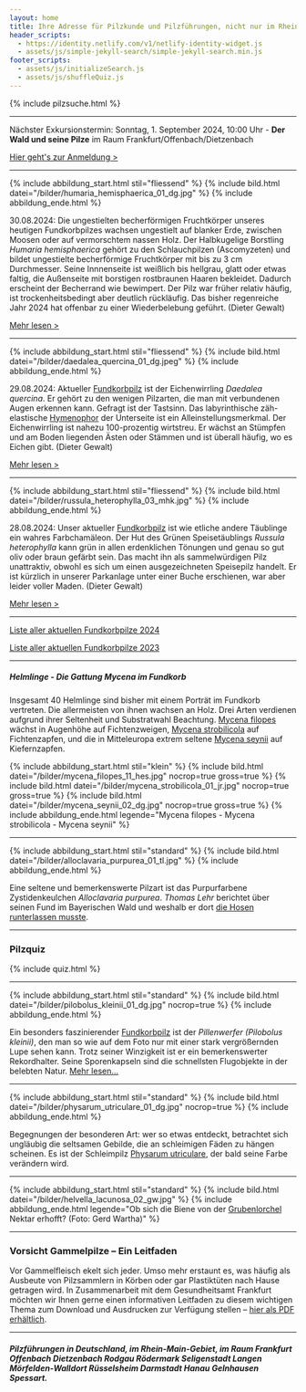 ```yaml
---
layout: home
title: Ihre Adresse für Pilzkunde und Pilzführungen, nicht nur im Rhein-Main-Gebiet
header_scripts:
  - https://identity.netlify.com/v1/netlify-identity-widget.js
  - assets/js/simple-jekyll-search/simple-jekyll-search.min.js
footer_scripts:
  - assets/js/initializeSearch.js
  - assets/js/shuffleQuiz.js
---
```

[](/fundkorb.de/termine)

{% include pilzsuche.html %}

- - -

Nächster Exkursionstermin: Sonntag, 1. September 2024, 10:00 Uhr - **Der Wald und seine Pilze** im Raum Frankfurt/Offenbach/Dietzenbach

[Hier geht's zur Anmeldung >](/termine)

- - -

{% include abbildung_start.html stil="fliessend" %}
{% include bild.html datei="/bilder/humaria_hemisphaerica_01_dg.jpg" %}
{% include abbildung_ende.html %}

30.08.2024: Die ungestielten becherförmigen Fruchtkörper unseres heutigen Fundkorbpilzes wachsen ungestielt auf blanker Erde, zwischen Moosen oder auf vermorschtem nassen Holz. Der Halbkugelige Borstling *Humaria hemisphaerica* gehört zu den Schlauchpilzen (Ascomyzeten) und bildet ungestielte becherförmige Fruchtkörper mit bis zu 3 cm Durchmesser. Seine Innnenseite ist weißlich bis hellgrau, glatt oder etwas faltig, die Außenseite mit borstigen rostbraunen Haaren bekleidet. Dadurch erscheint der Becherrand wie bewimpert. Der Pilz war früher relativ häufig, ist trockenheitsbedingt aber deutlich rückläufig. Das bisher regenreiche Jahr 2024 hat offenbar zu einer Wiederbelebung geführt. (Dieter Gewalt)

[Mehr lesen >](/pilze/humaria-hemisphaerica-halbkugeliger-borstling)

<div style="clear:  both"></div>

- - -

{% include abbildung_start.html stil="fliessend" %}
{% include bild.html datei="/bilder/daedalea_quercina_01_dg.jpeg" %}
{% include abbildung_ende.html %}

29.08.2024: Aktueller [Fundkorbpilz](AA "Glossar-") ist der Eichenwirrling  *Daedalea quercina*. Er gehört zu den wenigen Pilzarten, die man mit verbundenen Augen erkennen kann. Gefragt ist der Tastsinn. Das labyrinthische zäh-elastische [Hymenophor](Hymenophor "Glossar") der Unterseite ist ein Alleinstellungsmerkmal. Der Eichenwirrling ist nahezu 100-prozentig wirtstreu. Er wächst an Stümpfen und am Boden liegenden Ästen oder Stämmen und ist überall häufig, wo es Eichen gibt. (Dieter Gewalt)

[Mehr lesen >](/pilze/daedalea-quercina-eichenwirrling)

<div style="clear:  both"></div>

- - -

{% include abbildung_start.html stil="fliessend" %}
{% include bild.html datei="/bilder/russula_heterophylla_03_mhk.jpg" %}
{% include abbildung_ende.html %}

28.08.2024: Unser aktueller [Fundkorbpilz](AA "Glossar-") ist wie etliche andere Täublinge ein wahres Farbchamäleon. Der Hut des Grünen Speisetäublings *Russula heterophylla* kann grün in allen erdenklichen Tönungen und genau so gut oliv oder braun gefärbt sein. Das macht ihn als sammelwürdigen Pilz unattraktiv, obwohl es sich um einen ausgezeichneten Speisepilz handelt. Er ist kürzlich in unserer Parkanlage unter einer Buche erschienen, war aber leider voller Maden. (Dieter Gewalt)

[Mehr lesen >](/pilze/russula-heterophylla-grüner-speisetäubling)

<div style="clear:  both"></div>

- - -

[Liste aller aktuellen Fundkorbpilze 2024](/artikel/liste-aller-aktuellen-fundkorbpilze-2024.html)

[Liste aller aktuellen Fundkorbpilze 2023](/artikel/liste-aller-aktuellen-fundkorbpilze-2023.html)

- - -

##### Helmlinge - Die Gattung *Mycena* im Fundkorb

Insgesamt 40 Helmlinge sind bisher mit einem Porträt im Fundkorb vertreten. Die allermeisten von ihnen wachsen an Holz. Drei Arten verdienen aufgrund ihrer Seltenheit und Substratwahl Beachtung. [Mycena filopes](/pilze/mycena-filopes-zerbrechlicher-fadenhelmling) wächst in Augenhöhe auf Fichtenzweigen, [Mycena strobilicola](/pilze/mycena-strobilicola-fichtenzapfenhelmling) auf Fichtenzapfen, und die in Mitteleuropa extrem seltene [Mycena seynii](/pilze/mycena-seynii-mediterraner-kiefernzapfenhelmling) auf Kiefernzapfen.

{% include abbildung_start.html stil="klein" %}
{% include bild.html datei="/bilder/mycena_filopes_11_hes.jpg" nocrop=true gross=true %}
{% include bild.html datei="/bilder/mycena_strobilicola_01_jr.jpg" nocrop=true gross=true %}
{% include bild.html datei="/bilder/mycena_seynii_02_dg.jpg" nocrop=true gross=true %}
{% include abbildung_ende.html legende="Mycena filopes - Mycena strobilicola - Mycena seynii" %}

- - -

{% include abbildung_start.html stil="standard" %}
{% include bild.html datei="/bilder/alloclavaria_purpurea_01_tl.jpg" %}
{% include abbildung_ende.html %}

Eine seltene und bemerkenswerte Pilzart ist das Purpurfarbene Zystidenkeulchen *Alloclavaria purpurea*. *Thomas Lehr* berichtet über seinen Fund im Bayerischen Wald und weshalb er dort [die Hosen runterlassen musste](/pilze/alloclavaria-purpurea-purpurfarbenes-zystidenkeulchen).

- - -

### Pilzquiz

{% include quiz.html %}

- - -

{% include abbildung_start.html stil="standard" %}
{% include bild.html datei="/bilder/pilobolus_kleinii_01_dg.jpg" nocrop=true %}
{% include abbildung_ende.html %}

Ein besonders faszinierender [Fundkorbpilz](AA "Glossar-") ist der *Pillenwerfer (Pilobolus kleinii)*, den man so wie auf dem Foto nur mit einer stark vergrößernden Lupe sehen kann. Trotz seiner Winzigkeit ist er ein bemerkenswerter Rekordhalter. Seine Sporenkapseln sind die schnellsten Flugobjekte in der belebten Natur. [Mehr lesen...](/pilze/pilobolus-kleinii-pillenwerfer)

- - -

{% include abbildung_start.html stil="standard" %}
{% include bild.html datei="/bilder/physarum_utriculare_01_dg.jpg" nocrop=true %}
{% include abbildung_ende.html %}

Begegnungen der besonderen Art: wer so etwas entdeckt, betrachtet sich ungläubig die seltsamen Gebilde, die an schleimigen Fäden zu hängen scheinen. Es ist der Schleimpilz [Physarum utriculare](/pilze/physarum-utriculare-fadenfruchtschleimpilz), der bald seine Farbe verändern wird.

- - -

{% include abbildung_start.html stil="standard" %}
{% include bild.html datei="/bilder/helvella_lacunosa_02_gw.jpg" %}
{% include abbildung_ende.html legende="Ob sich die Biene von der <a href='/pilze/helvella-lacunosa-grubenlorchel'>Grubenlorchel</a> Nektar erhofft?  (Foto: Gerd Wartha)" %}

- - -

### Vorsicht Gammelpilze – Ein Leitfaden

Vor Gammelfleisch ekelt sich jeder. Umso mehr erstaunt es, was häufig als Ausbeute von Pilzsammlern in Körben oder gar Plastiktüten nach Hause getragen wird. In Zusammenarbeit mit dem Gesundheitsamt Frankfurt möchten wir Ihnen gerne einen informativen Leitfaden zu diesem wichtigen Thema zum Download und Ausdrucken zur Verfügung stellen – [hier als PDF erhältlich](/assets/docs/Fundkorb.de-Gammelpilze.pdf).

- - -

##### Pilzführungen in Deutschland, im Rhein-Main-Gebiet, im Raum Frankfurt Offenbach Dietzenbach Rodgau Rödermark Seligenstadt Langen Mörfelden-Walldort Rüsselsheim Darmstadt Hanau Gelnhausen Spessart.